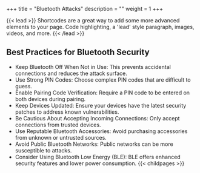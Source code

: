 +++
title = "Bluetooth Attacks"
description = ""
weight = 1
+++

{{< lead >}}
Shortcodes are a great way to add some more advanced elements to your page. Code highlighting, a 'lead' style paragraph, images, videos, and more.
{{< /lead >}}


## Best Practices for Bluetooth Security
- Keep Bluetooth Off When Not in Use: This prevents accidental connections and reduces the attack surface.
- Use Strong PIN Codes: Choose complex PIN codes that are difficult to guess.
- Enable Pairing Code Verification: Require a PIN code to be entered on both devices during pairing.
- Keep Devices Updated: Ensure your devices have the latest security patches to address known vulnerabilities.
- Be Cautious About Accepting Incoming Connections: Only accept connections from trusted devices.
- Use Reputable Bluetooth Accessories: Avoid purchasing accessories from unknown or untrusted sources.
- Avoid Public Bluetooth Networks: Public networks can be more susceptible to attacks.
- Consider Using Bluetooth Low Energy (BLE): BLE offers enhanced security features and lower power consumption.
{{< childpages >}}